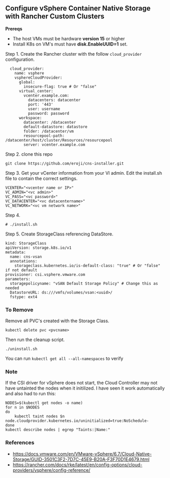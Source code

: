 ## Configure vSphere Container Native Storage with Rancher Custom Clusters

**Prereqs**
- The host VMs must be hardware **version 15** or higher
- Install K8s on VM's must have **disk.EnableUUID=1** set.

Step 1.
Create the Rancher cluster with the follow `cloud_provider` configuration.
```
  cloud_provider:
    name: vsphere
    vsphereCloudProvider:
      global:
        insecure-flag: true # Or "false"
      virtual_center:
        vcenter.example.com:
          datacenters: datacenter
          port: '443'
          user: username
          password: password
      workspace:
        datacenter: /datacenter
        default-datastore: datastore
        folder: /datacenter/vm
        resourcepool-path: /datacenter/host/cluster/Resources/resourcepool
        server: vcenter.example.com
```

Step 2.
clone this repo
```
git clone https://github.com/eroji/cns-installer.git
```

Step 3. 
Get your vCenter information from your VI admin. Edit the install.sh file to contain the correct settings.
```
VCENTER="<vcenter name or IP>"
VC_ADMIN="<vc admin>"
VC_PASS="<vc password>"
VC_DATACENTER="<vc datacentername>"
VC_NETWORK="<vc vm network name>"
```

Step 4. 
```
# ./install.sh
```

Step 5.
Create StorageClass referencing DataStore.
```
kind: StorageClass
apiVersion: storage.k8s.io/v1
metadata:
  name: cns-vsan
  annotations:
    storageclass.kubernetes.io/is-default-class: "true" # Or "false" if not default
provisioner: csi.vsphere.vmware.com
parameters:
  storagepolicyname: "vSAN Default Storage Policy" # Change this as needed
  DatastoreURL: ds:///vmfs/volumes/vsan:<uuid>/
  fstype: ext4
```

### To Remove
Remove all PVC's created with the Storage Class. 
```
kubectl delete pvc <pvcname>
```

Then run the cleanup script.
```
./uninstall.sh
```

You can run ```kubectl get all --all-namespaces``` to verify

### Note
If the CSI driver for vSphere does not start, the Cloud Controller may not have untainted the nodes when it initilized. I have seen it work automatically and also had to run this:
```
NODES=$(kubectl get nodes -o name)
for n in $NODES
do
    kubectl taint nodes $n node.cloudprovider.kubernetes.io/uninitialized=true:NoSchedule-
done
kubectl describe nodes | egrep "Taints:|Name:"
```

### References
- https://docs.vmware.com/en/VMware-vSphere/6.7/Cloud-Native-Storage/GUID-3501C3F2-7D7C-45E9-B20A-F3F70D1E4679.html
- https://rancher.com/docs/rke/latest/en/config-options/cloud-providers/vsphere/config-reference/
